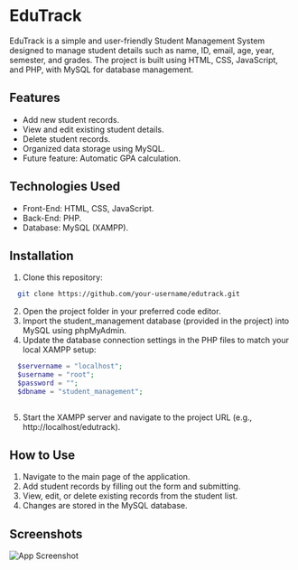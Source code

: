 # EduTrack

EduTrack is a simple and user-friendly Student Management System designed to manage student details such as name, ID, email, age, year, semester, and grades. The project is built using HTML, CSS, JavaScript, and PHP, with MySQL for database management.


## Features

- Add new student records.
- View and edit existing student details.
- Delete student records.
- Organized data storage using MySQL.
- Future feature: Automatic GPA calculation.


## Technologies Used

- Front-End: HTML, CSS, JavaScript.
- Back-End: PHP.
- Database: MySQL (XAMPP).


## Installation

1. Clone this repository:

```bash
  git clone https://github.com/your-username/edutrack.git  

```

2. Open the project folder in your preferred code editor.
3. Import the student_management database (provided in the project) into MySQL using phpMyAdmin.
4. Update the database connection settings in the PHP files to match your local XAMPP setup:

```php
  $servername = "localhost";  
  $username = "root";  
  $password = "";  
  $dbname = "student_management";  
 
```
5. Start the XAMPP server and navigate to the project URL (e.g., http://localhost/edutrack).
   
## How to Use

1. Navigate to the main page of the application.
2. Add student records by filling out the form and submitting.
3. View, edit, or delete existing records from the student list.
4. Changes are stored in the MySQL database.

## Screenshots

![App Screenshot](https://drive.google.com/file/d/1fyyYOPsbiH4gSfBGv4slLgOJ0YxhCZoR/view?usp=drive_link)
